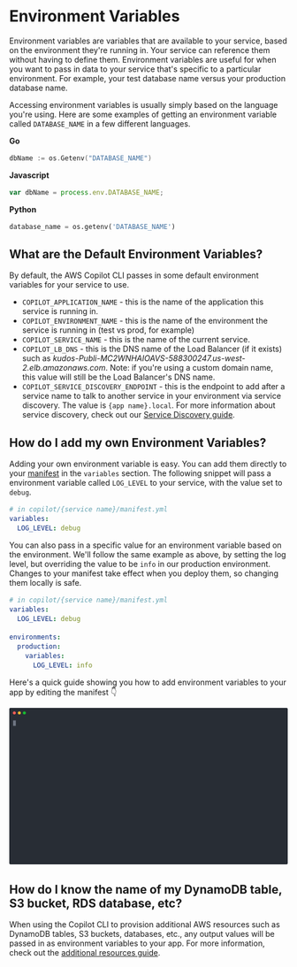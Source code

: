 # Environment Variables

Environment variables are variables that are available to your service, based on the environment they're running in. Your service can reference them without having to define them. Environment variables are useful for when you want to pass in data to your service that's specific to a particular environment. For example, your test database name versus your production database name.

Accessing environment variables is usually simply based on the language you're using. Here are some examples of getting an environment variable called `DATABASE_NAME` in a few different languages. 

__Go__
```go
dbName := os.Getenv("DATABASE_NAME")
```

__Javascript__
```javascript
var dbName = process.env.DATABASE_NAME;
```

__Python__
```python
database_name = os.getenv('DATABASE_NAME')
```

## What are the Default Environment Variables?

By default, the AWS Copilot CLI passes in some default environment variables for your service to use. 

* `COPILOT_APPLICATION_NAME` - this is the name of the application this service is running in. 
* `COPILOT_ENVIRONMENT_NAME` - this is the name of the environment the service is running in (test vs prod, for example)
* `COPILOT_SERVICE_NAME` - this is the name of the current service. 
* `COPILOT_LB_DNS` - this is the DNS name of the Load Balancer (if it exists) such as _kudos-Publi-MC2WNHAIOAVS-588300247.us-west-2.elb.amazonaws.com_. Note: if you're using a custom domain name, this value will still be the Load Balancer's DNS name. 
* `COPILOT_SERVICE_DISCOVERY_ENDPOINT` - this is the endpoint to add after a service name to talk to another service in your environment via service discovery. The value is `{app name}.local`. For more information about service discovery, check out our [Service Discovery guide](../developing/service-discovery.en.md).

## How do I add my own Environment Variables?

Adding your own environment variable is easy. You can add them directly to your [manifest](../manifest/overview.en.md) in the `variables` section. The following snippet will pass a environment variable called `LOG_LEVEL` to your service, with the value set to `debug`. 

```yaml
# in copilot/{service name}/manifest.yml 
variables:                    
  LOG_LEVEL: debug
```

You can also pass in a specific value for an environment variable based on the environment. We'll follow the same example as above, by setting the log level, but overriding the value to be `info` in our production environment. Changes to your manifest take effect when you deploy them, so changing them locally is safe.

```yaml
# in copilot/{service name}/manifest.yml 
variables:                    
  LOG_LEVEL: debug

environments:
  production:
    variables:
      LOG_LEVEL: info
```

Here's a quick guide showing you how to add environment variables to your app by editing the manifest 👇

![Editing the manifest to add env vars](https://raw.githubusercontent.com/kohidave/ecs-cliv2-demos/master/env-vars-edit.svg?sanitize=true)

## How do I know the name of my DynamoDB table, S3 bucket, RDS database, etc?

When using the Copilot CLI to provision additional AWS resources such as DynamoDB tables, S3 buckets, databases, etc., any output values will be passed in as environment variables to your app. For more information, check out the [additional resources guide](../developing/additional-aws-resources.en.md).
